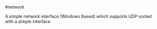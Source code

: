 #network

A simple network interface (Windows Based) which supports UDP socket with a simple interface
